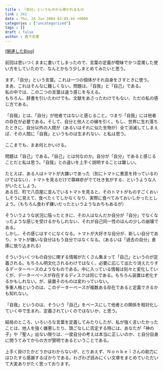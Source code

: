 ```yaml
---
title : 「自分」というものから導かれるもの
link : 341
date : Thu, 24 Jun 2004 02:05:44 +0000
categories : ["uncategorized"]
tags : []
draft : false
author : 倉下忠憲
---
```


[<A HREF="http://www.doblog.com/weblog/BlogServlet?userid=12049&blogid=292589#292589" TARGET="_blank">関連したBlog</A>]<BR><BR>前回は思いつくままに書いてしまったので、言葉の定義が曖昧でかつ混濁した使い方をしていたので、なんとかもう少しまとめてみたいと思う。<BR><BR>まず、「自分」という言葉。これは一つの個体がそれ自身をさすときに使う。<BR>まあ、これはそんなに難しくない。問題は、「自我」と「自己」である。<BR>私の中では、この二つの言葉は違う感じを与える。<BR>もちろん、辞書を引いたわけでも、文献をあさったわけでもない、ただの私の感じ方である。<BR><BR>「自我」とは、「自分」が他者ではないと感じること。つまり「自我」には他者の存在が必要である。そして、自分と他人との線を引く。もし、世界に生れ落ちたときに、自分以外の人間が（あるいはそれに似た生物が）全て消滅してしまえば、その人間に「自我」というものは生まれない、と私は思う。<BR><BR>ここまでも、まあ何とかいける。<BR><BR>問題は「自己」である。「自己」とは何なのか。自分が「自分」であると感じることだと私は思う。「自我」との違いを上手く説明することは難しい。<BR><BR>たとえば、ある人はトマトが大嫌いであった（別にトマトに悪意を持っているわけではない）、トマトを見るだけで蕁麻疹がでて吐き気がする、というような人がいたとしよう。<BR>ある日、町で八百屋に並んでいるトマトを見ると、そのトマトがものすごくおいしそうに見えて、食べたくてしかなくなり、実際に食べてみておいしかったとしよう。（もちろん食わず嫌いだったというようなおちもあるが）<BR><BR>そういうような状況に陥ったときに、その人はなんだか自分が「自分」でなくなったような感じを受けるかもしれない、それが自己同一性のほんの少しの崩壊である。<BR>しかし、その感じはすぐになくなる。トマトが大好きな自分が、新しい自分であり、トマトが嫌いな自分はもう自分ではなくなる。（あるいは「過去の自分」倉庫に放り込まれる）<BR><BR>そういういくつもの自分に関する情報がたくさん集まって「自己」というのが定義される。もちろん明文化されるわけではなく、必要に応じて出たり消えたりするデーターベースのようなものである。中に入っている情報は刻々と変化していくが、データーベースが存在するディスクは同じである。もちろん装置は老化するかもしれない。が、装置そのものは変わっていない。<BR>多重人格というのは、このデーターベースが複数ある存在であると定義できるかも知れない。<BR><BR>「自我」というのは、そういう「自己」をベースにして他者との関係を相対化していく中で生まれ、定義されていくのではないか、と思う。<BR><BR>結局のところ、いろいろな言葉を定義してみたりしたが、私が強く言いたかったことは、他人を強く嫌悪したり、頭ごなしに否定する時には、あなたが「神の子」や「聖人」出ない限りは、一度自分の考えは本当に正しいのか、と自分自身に問うてみてからの方が賢明であるということである。<BR><BR>上手く掛けたかどうかはわからないが、とりあえず、Ｎｏｎｂｅｉさんの助力にはひたすら感謝するばかりである。わざわざ読みにくい文章をまとめていただいて大変ありがたく思っております。<br><br>

